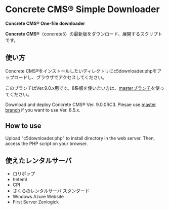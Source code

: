 # Concrete CMS® Simple Downloader

**Concrete CMS® One-file downloader**

**Concrete CMS®**（concrete5）の最新版をダウンロード、展開するスクリプトです。

## 使い方
Concrete CMS®をインストールしたいディレクトリにc5downloader.phpをアップロードし、ブラウザでアクセスしてください。

このブランチはVer.9.0.x用です。8系版を使いたい方は、[masterブランチ](https://github.com/tao-s/c5downloader/tree/master)を使ってください。

Download and deploy Concrete CMS® Ver. 9.0.0RC3.
Plesae use [master branch](https://github.com/tao-s/c5downloader/tree/master) if you want to use Ver. 8.5.x.

## How to use
Upload "c5downloader.php" to install directory in the web server.
Then, access the PHP script on your browser.

## 使えたレンタルサーバ

* ロリポップ
* heteml
* CPI
* さくらのレンタルサーバ スタンダード
* Windows Azure Website
* First Server Zenlogick

